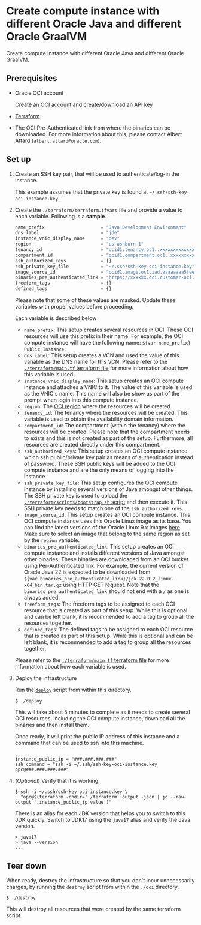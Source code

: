 # Create compute instance with different Oracle Java and different Oracle GraalVM

Create compute instance with different Oracle Java and different Oracle GraalVM.

## Prerequisites

- Oracle OCI account

  Create an [OCI account](https://cloud.oracle.com/) and create/download an
  API key

- [Terraform](https://www.terraform.io/)

- The OCI Pre-Authenticated link from where the binaries can be downloaded. For
  more information about this, please contact Albert Attard
  (`albert.attard@oracle.com`).

## Set up

1. Create an SSH key pair, that will be used to authenticate/log-in the
   instance.

   This example assumes that the private key is found at
   `~/.ssh/ssh-key-oci-instance.key`.

2. Create the `./terraform/terraform.tfvars` file and provide a value to each
   variable. Following is a **sample**.

   ```terraform
   name_prefix                     = "Java Development Environment"
   dns_label                       = "jde"
   instance_vnic_display_name      = "dev"
   region                          = "us-ashburn-1"
   tenancy_id                      = "ocid1.tenancy.oc1..xxxxxxxxxxxxxxxxxxxxxxxxxxxxxxxxxxxxxxxxxxxxxxxxxxxxxxxxxxxx"
   compartment_id                  = "ocid1.compartment.oc1..xxxxxxxxxxxxxxxxxxxxxxxxxxxxxxxxxxxxxxxxxxxxxxxxxxxxxxxxxxxx"
   ssh_authorized_keys             = []
   ssh_private_key_file            = "~/.ssh/ssh-key-oci-instance.key"
   image_source_id                 = "ocid1.image.oc1.iad.aaaaaaaa5feemmpamcen2vhpgplzsc2odkurprzlshvdhx7iefpecwy6nyja"
   binaries_pre_authenticated_link = "https://xxxxxx.oci.customer-oci.com/p/xxxxxx/n/xxxxxx/b/generic-development-infrastructure/o/binaries"
   freeform_tags                   = {}
   defined_tags                    = {}
   ```

   Please note that some of these values are masked. Update these variables with
   proper values before proceeding.

   Each variable is described below

   - `name_prefix`: This setup creates several resources in OCI. These OCI
     resources will use this prefix in their name. For example, the OCI compute
     instance will have the following name:
     `${var.name_prefix} Public Instance`.
   - `dns_label`: This setup creates a VCN and used the value of this variable
     as the DNS name for this VCN. Please refer to the
     [`./terraform/main.tf` terraform file](./terraform/main.tf) for more
     information about how this variable is used.
   - `instance_vnic_display_name`: This setup creates an OCI compute instance
     and attaches a VNIC to it. The value of this variable is used as the VNIC's
     name. This name will also be show as part of the prompt when login into
     this compute instance.
   - `region`: The
     [OCI region](https://docs.oracle.com/en-us/iaas/Content/General/Concepts/regions.htm)
     where the resources will be created.
   - `tenancy_id`: The tenancy where the resources will be created. This
     variable is used to obtain the availability domain information.
   - `compartment_id`: The compartment (within the tenancy) where the resources
     will be created. Please note that the compartment needs to exists and this
     is not created as part of the setup. Furthermore, all resources are created
     directly under this compartment.
   - `ssh_authorized_keys`: This setup creates an OCI compute instance which ssh
     public/private key pair as means of authentication instead of password.
     These SSH public keys will be added to the OCI compute instance and are the
     only means of logging into the instance.
   - `ssh_private_key_file`: This setup configures the OCI compute instance by
     installing several versions of Java amongst other things. The SSH private
     key is used to upload the
     [`./terraform/scripts/bootstrap.sh` script](./terraform/scripts/bootstrap.sh)
     and then execute it. This SSH private key needs to match one of the
     `ssh_authorized_keys`.
   - `image_source_id`: This setup creates an OCI compute instance. This OCI
     compute instance uses this Oracle Linux image as its base. You can find the
     latest versions of the Oracle Linux 9.x Images
     [here](https://docs.oracle.com/en-us/iaas/images/oracle-linux-9x/). Make
     sure to select an image that belong to the same region as set by the
     `region` variable.
   - `binaries_pre_authenticated_link`: This setup creates an OCI compute
     instance and installs different versions of Java amongst other binaries.
     These binaries are downloaded from an OCI bucket using Per-Authenticated
     link. For example, the current version of Oracle Java 22 is expected to be
     downloaded from
     `${var.binaries_pre_authenticated_link}/jdk-22.0.2_linux-x64_bin.tar.gz`
     using HTTP GET request. Note that the `binaries_pre_authenticated_link`
     should not end with a `/` as one is always added.
   - `freeform_tags`: The freeform tags to be assigned to each OCI resource that
     is created as part of this setup. While this is optional and can be left
     blank, it is recommended to add a tag to group all the resources together.
   - `defined_tags`: The defined tags to be assigned to each OCI resource that
     is created as part of this setup. While this is optional and can be left
     blank, it is recommended to add a tag to group all the resources together.

   Please refer to the
   [`./terraform/main.tf` terraform file](./terraform/main.tf) for more
   information about how each variable is used.

3. Deploy the infrastructure

   Run the [`deploy`](./deploy) script from within this directory.

   ```shell
   $ ./deploy
   ```

   This will take about 5 minutes to complete as it needs to create several OCI
   resources, including the OCI compute instance, download all the binaries and
   then install them.

   Once ready, it will print the public IP address of this instance and a
   command that can be used to ssh into this machine.

   ```
   ...
   instance_public_ip = "###.###.###.###"
   ssh_command = "ssh -i ~/.ssh/ssh-key-oci-instance.key opc@###.###.###.###"
   ```

4. (_Optional_) Verify that it is working.

   ```shell
   $ ssh -i ~/.ssh/ssh-key-oci-instance.key \
     "opc@$(terraform -chdir='./terraform' output -json | jq --raw-output '.instance_public_ip.value')"
   ```

   There is an alias for each JDK version that helps you to switch to this JDK
   quickly. Switch to JDK17 using the `java17` alias and verify the Java
   version.

   ```shell
   > java17
   > java --version
   ...
   ```

## Tear down

When ready, destroy the infrastructure so that you don't incur unnecessarily
charges, by running the `destroy` script from within the `./oci` directory.

```shell
$ ./destroy
```

This will destroy all resources that were created by the same terraform script.
